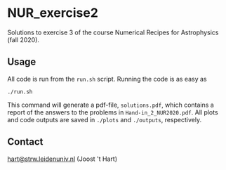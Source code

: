 # NUR_exercise2
Solutions to exercise 3 of the course Numerical Recipes for Astrophysics (fall 2020).

## Usage
All code is run from the `run.sh` script. Running the code is as easy as
    
    ./run.sh

This command will generate a pdf-file, `solutions.pdf`, which contains a report of the answers to the problems in `Hand-in_2_NUR2020.pdf`. All plots and code outputs are saved in `./plots` and `./outputs`, respectively.

## Contact
hart@strw.leidenuniv.nl (Joost 't Hart)